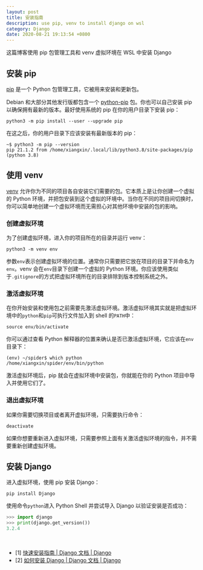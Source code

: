 ```yaml
---
layout: post
title: 安装指南
description: use pip, venv to install django on wsl
category: Django
date: 2020-08-21 19:13:54 +0800
---
```


这篇博客使用 pip 包管理工具和 venv 虚拟环境在 WSL 中安装 Django

<!--more-->

## 安装 pip

[pip](https://pypi.org/project/pip/) 是一个 Python 包管理工具，它被用来安装和更新包。

Debian 和大部分其他发行版都包含一个 [python-pip](https://packages.debian.org/stable/python-pip) 包。你也可以自己安装 pip 以确保拥有最新的版本。最好使用系统的 pip 在你的用户目录下安装 pip：

`python3 -m pip install --user --upgrade pip`

在这之后，你的用户目录下应该安装有最新版本的 pip：

```shell
~$ python3 -m pip --version
pip 21.1.2 from /home/xiangxin/.local/lib/python3.8/site-packages/pip (python 3.8)
```

## 使用 venv

[venv](https://docs.python.org/3/library/venv.html) 允许你为不同的项目各自安装它们需要的包。它本质上是让你创建一个虚拟的 Python 环境，并把包安装到这个虚拟的环境中。当你在不同的项目间切换时，你可以简单地创建一个虚拟环境而无需担心对其他环境中安装的包的影响。

### 创建虚拟环境

为了创建虚拟环境，进入你的项目所在的目录并运行 venv：

`python3 -m venv env`

参数`env`表示创建虚拟环境的位置。通常你只需要把它放在项目的目录下并命名为`env`。venv 会在`env`目录下创建一个虚拟的 Python 环境。你应该使用类似于`.gitignore`的方式把虚拟环境所在的目录排除到版本控制系统之外。

### 激活虚拟环境

在你开始安装和使用包之前需要先激活虚拟环境。激活虚拟环境其实就是把虚拟环境中的`python`和`pip`可执行文件加入到 shell 的`PATH`中：

`source env/bin/activate`

你可以通过查看 Python 解释器的位置来确认是否已激活虚拟环境，它应该在`env`目录下：

```shell
(env) ~/spider$ which python
/home/xiangxin/spider/env/bin/python
```

激活虚拟环境后，pip 就会在虚拟环境中安装包，你就能在你的 Python 项目中导入并使用它们了。

### 退出虚拟环境

如果你需要切换项目或者离开虚拟环境，只需要执行命令：

`deactivate`

如果你想要重新进入虚拟环境，只需要参照上面有关激活虚拟环境的指令，并不需要重新创建虚拟环境。

## 安装 Django

进入虚拟环境，使用 pip 安装 Django：

`pip install Django`

使用命令`python`进入 Python Shell 并尝试导入 Django 以验证安装是否成功：

``` python
>>> import django
>>> print(django.get_version())
3.2.4
```

&nbsp;

- [1] [快速安装指南 \| Django 文档 \| Django](https://docs.djangoproject.com/zh-hans/3.2/intro/install/)
- [2] [如何安装 Django \| Django 文档 \| Django](https://docs.djangoproject.com/zh-hans/3.2/topics/install/#installing-official-release)